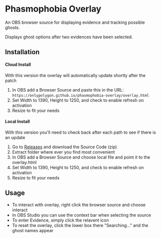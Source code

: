 # Phasmophobia Overlay

An OBS browser source for displaying evidence and tracking possible ghosts.

Displays ghost options after two evidences have been selected.

## Installation

#### Cloud Install
With this version the overlay will automatically update shortly after the patch
1) In OBS add a Browser Source and paste this in the URL: `https://onlypolygon.github.io/phasmophobia-overlay/overlay.html`
2) Set Width to 1390, Height to 1250, and check to enable refresh on activation
3) Resize to fit your needs

#### Local Install
With this version you'll need to check back after each path to see if there is an update
1) Go to [Releases](https://github.com/OnlyPolygon/phasmophobia-overlay/releases/tag/Latest) and download the Source Code (zip)
2) Extract folder where ever you find most convenient
3) In OBS add a Browser Source and choose local file and point it to the overlay.html
4) Set Width to 1390, Height to 1250, and check to enable refresh on activation
5) Resize to fit your needs

## Usage

- To interact with overlay, right click the browser source and choose interact
- In OBS Studio you can use the context bar when selecting the source
- To enter Evidence, simply click the relavent icon
- To reset the overlay, click the lower box there "Searching..." and the ghost names appear
